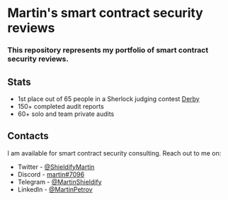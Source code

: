 # Martin's smart contract security reviews

### This repository represents my portfolio of smart contract security reviews.

## Stats
- 1st place out of 65 people in a Sherlock judging contest [Derby](https://derby.finance/)
- 150+ completed audit reports
- 60+ solo and team private audits

## Contacts

I am available for smart contract security consulting. Reach out to me on:

- Twitter - [@ShieldifyMartin](https://twitter.com/ShieldifyMartin)
- Discord - [martin#7096](https://discordapp.com/users/599998587551612938)
- Telegram - [@MartinShieldify](https://t.me/MartinShieldify)
- LinkedIn - [@MartinPetrov](https://www.linkedin.com/in/martin-miroslavov-petrov-00551a192/)
